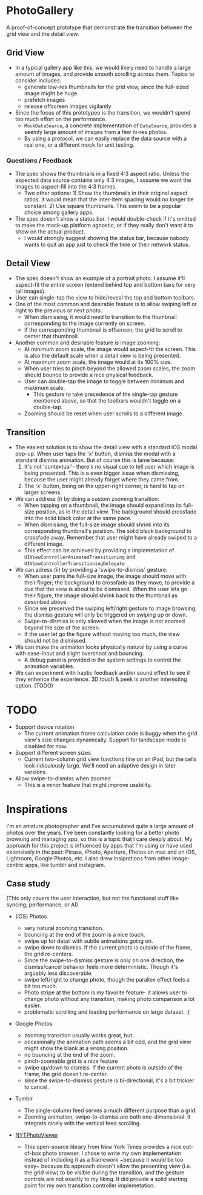 # PhotoGallery
A proof-of-concept prototype that demonstrate the transition between the grid view and the detail view.

## Grid View
- In a typical gallery app like this, we would likely need to handle a large amount of images, and provide smooth scrolling across them. Topics to consider includes:
  - generate low-res thumbnails for the grid view, since the full-sized image might be huge.
  - prefetch images
  - release offscreen images vigilantly
- Since the focus of this prototypeo is the transition, we wouldn't spend too much effort on the performance. 
  - `MockDataSource`, a concrete implementation of `DataSource`, provides a seemly large amount of images from a few hi-res photos.
  - By using a protocol, we can easily replace the data source with a real one, or a different mock for unit testing.
  
### Questions / Feedback
- The spec shows the thumbnails in a fixed 4:3 aspect ratio. Unless the expected data source contains only 4:3 images, I assume we want the images to aspect-fill into the 4:3 frames.
  - Two other options: 1) Show the thumbnails in their original aspect ratios. It would mean that the inter-item spacing would no longer be constant. 2) Use square thumbnails. This seem to be a popular choice among gallery apps.
- The spec doesn't show a status bar. I would double-check if it's omitted to make the mock-up platform agnostic, or if they really don't want it to show on the actual product.
  - I would strongly suggest showing the status bar, because nobody wants to quit an app just to check the time or their network status. 


## Detail View
- The spec doesn't show an example of a portrait photo. I assume it'll aspect-fit the entire screen (extend behind top and bottom bars for very tall images).
- User can single-tap the view to hide/reveal the top and bottom toolbars.
- One of the most common and desirable feature is to allow swiping left or right to the previous or next photo.
  - When dismissing, it would need to transition to the thumbnail corresponding to the image currently on screen.
  - If the corresponding thumbnail is offscreen, the grid to scroll to center that thumbnail.
- Another common and desirable feature is image zooming:
  - At minimum zoom scale, the image would aspect-fit the screen. This is also the default scale when a detail view is being presented.
  - At maximum zoom scale, the image would at its 100% size.
  - When user tries to pinch beyond the allowed zoom scales, the zoom should bounce to provide a nice physical feedback.
  - User can double-tap the image to toggle between minimum and maximum scale.
    - This gesture to take precedence of the single-tap gesture mentioned above, so that the toolbars wouldn't toggle on a double-tap.
  - Zooming should be reset when user scrolls to a different image.


## Transition
- The easiest solution is to show the detail view with a standard iOS modal pop-up. When user taps the 'x' button, dismiss the modal with a standard dismiss animation. But of course this is lame because:
  1. It's not 'contextual'- there's no visual cue to tell user which image is being presented. This is a even bigger issue when dismissing, because the user might already forget where they came from.
  2. The 'x' button, being on the upper-right corner, is hard to tap on larger screens.
- We can address (i) by doing a custom zooming transition:
  - When tapping on a thumbnail, the image should expand into its full-size position, as in the detail view. The background should crossfade into the solid black color at the same pace.
  - When dismissing, the full-size image should shrink into its corresponding thumbnail's position. The solid black background to crossfade away. Remember that user might have already swiped to a different image.
  - This effect can be achieved by providing a implemetation of `UIViewControllerAnimatedTransitioning` and `UIViewControllerTransitioningDelegate`
- We can adress (ii) by providing a 'swipe-to-dismiss' gesture:
  - When user pans the full-size image, the image should move with their finger; the background to crossfade as they move, to provide a cue that the view is about to be dismissed. When the user lets go their figure, the image should shrink back to the thumbnail as described above.
  - Since we preserved the swiping left/right gesture to image browsing, the dismiss gesture will only be triggered on swiping up or down.
  - Swipe-to-dismiss is only allowed when the image is not zoomed beyond the size of the screen.
  - If the user let go the figure without moving too much, the view should not be dismissed.
- We can make the animation looks physically natural by using a curve with ease-inout and slight overshoot and bouncing.
  - A debug panel is provided in the system settings to control the animation variables.
- We can experiment with haptic feedback and/or sound effect to see if they enhence the experience. 3D touch & peek is another interesting option. (TODO)


# TODO
- Support device rotation
  - The current animation frame calculation code is buggy when the grid view's size changes dynamically. Support for landscape mode is disabled for now.
- Support different screen sizes
  - Current two-column grid view functions fine on an iPad, but the cells look ridiculously large. We'll need an adaptive design in later versions.
- Allow swipe-to-dismiss when zoomed
  - This is a minor feature that might improve usability. 

# Inspirations

I'm an amature photographer and I've accumulated quite a large amount of photos over the years. I've been constantly looking for a better photo browsing and managing app, so this is a topic that I care deeply about. My approach for this project is influenced by apps that I'm using or have used extensively in the past: Picasa, iPhoto, Aperture, Photos on mac and on iOS, Lightroom, Google Photos, etc. I also drew insiprations from other image-centric apps, like tumblr and instagram.

## Case study
(This only covers the user interaction, but not the functional stuff like syncing, performance, or AI) 

- (iOS) Photos
  - very natural zooming transition.
  - bouncing at the end of the zoom is a nice touch.
  - swipe up for detail with subtle animations going on.
  - swipe down to dismiss. If the current photo is outside of the frame, the grid re-centers.
  - Since the swipe-to-dismiss gesture is only on one direction, the dismiss/cancel behavior feels more deterministic. Though it's arguably less discoverable.
  - swipe left/right to change photo, though the parallex effect feels a bit too much.
  - Photo stripe at the bottom is my favorite feature- it allows user to change photo without any transition, making photo comparison a lot easier.
  - problematic scrolling and loading performance on large dataset. :( 

- Google Photos
  - zooming transition usually works great, but..
  - occasionally the animation path seems a bit odd, and the grid view might show the blank at a wrong position.
  - no bouncing at the end of the zoom.
  - pinch-zoomable grid is a nice feature
  - swipe up/down to dismiss. If the current photo is outside of the frame, the grid doesn't re-center. 
  - since the swipe-to-dismiss gesture is bi-directional, it's a bit trickier to cancel.
  
- Tumblr
  - The single-column feed serves a much different purpose than a grid.
  - Zooming animation, swipe-to-dismiss are both one-dimensional. It integrats nicely with the vertical feed scrolling.

- [NYTPhotoViewer](https://github.com/NYTimes/NYTPhotoViewer)
  - This open-source library from New York Times provides a nice out-of-box photo browser. I chose to write my own implementation instead of including it as a framework ~because it would be too easy~ because its approach doesn't allow the presenting view (i.e. the grid view) to be visible during the transition, and the gesture controls are not exactly to my liking. It did provide a solid starting point for my own transition controller implemetation.
  
